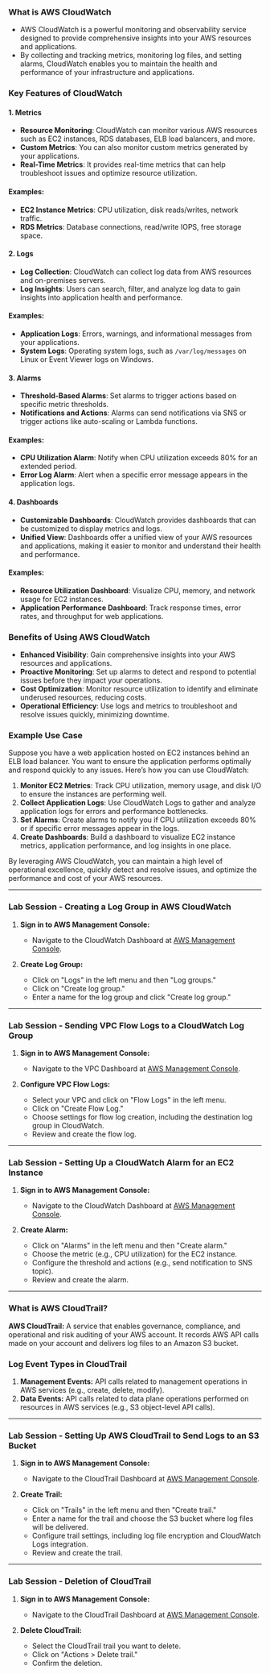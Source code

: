 ### What is AWS CloudWatch 
- AWS CloudWatch is a powerful monitoring and observability service designed to provide comprehensive insights into your AWS resources and applications.
- By collecting and tracking metrics, monitoring log files, and setting alarms, CloudWatch enables you to maintain the health and performance of your infrastructure and applications.

### Key Features of CloudWatch

#### 1. **Metrics**
- **Resource Monitoring**: CloudWatch can monitor various AWS resources such as EC2 instances, RDS databases, ELB load balancers, and more.
- **Custom Metrics**: You can also monitor custom metrics generated by your applications.
- **Real-Time Metrics**: It provides real-time metrics that can help troubleshoot issues and optimize resource utilization.
  
#### Examples:
- **EC2 Instance Metrics**: CPU utilization, disk reads/writes, network traffic.
- **RDS Metrics**: Database connections, read/write IOPS, free storage space.

#### 2. **Logs**
- **Log Collection**: CloudWatch can collect log data from AWS resources and on-premises servers.
- **Log Insights**: Users can search, filter, and analyze log data to gain insights into application health and performance.
  
#### Examples:
- **Application Logs**: Errors, warnings, and informational messages from your applications.
- **System Logs**: Operating system logs, such as `/var/log/messages` on Linux or Event Viewer logs on Windows.

#### 3. **Alarms**
- **Threshold-Based Alarms**: Set alarms to trigger actions based on specific metric thresholds.
- **Notifications and Actions**: Alarms can send notifications via SNS or trigger actions like auto-scaling or Lambda functions.
  
#### Examples:
- **CPU Utilization Alarm**: Notify when CPU utilization exceeds 80% for an extended period.
- **Error Log Alarm**: Alert when a specific error message appears in the application logs.

#### 4. **Dashboards**
- **Customizable Dashboards**: CloudWatch provides dashboards that can be customized to display metrics and logs.
- **Unified View**: Dashboards offer a unified view of your AWS resources and applications, making it easier to monitor and understand their health and performance.
  
#### Examples:
- **Resource Utilization Dashboard**: Visualize CPU, memory, and network usage for EC2 instances.
- **Application Performance Dashboard**: Track response times, error rates, and throughput for web applications.

### Benefits of Using AWS CloudWatch

- **Enhanced Visibility**: Gain comprehensive insights into your AWS resources and applications.
- **Proactive Monitoring**: Set up alarms to detect and respond to potential issues before they impact your operations.
- **Cost Optimization**: Monitor resource utilization to identify and eliminate underused resources, reducing costs.
- **Operational Efficiency**: Use logs and metrics to troubleshoot and resolve issues quickly, minimizing downtime.

### Example Use Case

Suppose you have a web application hosted on EC2 instances behind an ELB load balancer. You want to ensure the application performs optimally and respond quickly to any issues. Here’s how you can use CloudWatch:

1. **Monitor EC2 Metrics**: Track CPU utilization, memory usage, and disk I/O to ensure the instances are performing well.
2. **Collect Application Logs**: Use CloudWatch Logs to gather and analyze application logs for errors and performance bottlenecks.
3. **Set Alarms**: Create alarms to notify you if CPU utilization exceeds 80% or if specific error messages appear in the logs.
4. **Create Dashboards**: Build a dashboard to visualize EC2 instance metrics, application performance, and log insights in one place.

By leveraging AWS CloudWatch, you can maintain a high level of operational excellence, quickly detect and resolve issues, and optimize the performance and cost of your AWS resources.

----
### Lab Session - Creating a Log Group in AWS CloudWatch

1. **Sign in to AWS Management Console:**
   - Navigate to the CloudWatch Dashboard at [AWS Management Console](https://console.aws.amazon.com/cloudwatch/).

2. **Create Log Group:**
   - Click on "Logs" in the left menu and then "Log groups."
   - Click on "Create log group."
   - Enter a name for the log group and click "Create log group."

----
### Lab Session - Sending VPC Flow Logs to a CloudWatch Log Group

1. **Sign in to AWS Management Console:**
   - Navigate to the VPC Dashboard at [AWS Management Console](https://console.aws.amazon.com/vpc/).

2. **Configure VPC Flow Logs:**
   - Select your VPC and click on "Flow Logs" in the left menu.
   - Click on "Create Flow Log."
   - Choose settings for flow log creation, including the destination log group in CloudWatch.
   - Review and create the flow log.

----
### Lab Session - Setting Up a CloudWatch Alarm for an EC2 Instance

1. **Sign in to AWS Management Console:**
   - Navigate to the CloudWatch Dashboard at [AWS Management Console](https://console.aws.amazon.com/cloudwatch/).

2. **Create Alarm:**
   - Click on "Alarms" in the left menu and then "Create alarm."
   - Choose the metric (e.g., CPU utilization) for the EC2 instance.
   - Configure the threshold and actions (e.g., send notification to SNS topic).
   - Review and create the alarm.
----
### What is AWS CloudTrail?

**AWS CloudTrail:** A service that enables governance, compliance, and operational and risk auditing of your AWS account. It records AWS API calls made on your account and delivers log files to an Amazon S3 bucket.

### Log Event Types in CloudTrail

1. **Management Events:** API calls related to management operations in AWS services (e.g., create, delete, modify).
2. **Data Events:** API calls related to data plane operations performed on resources in AWS services (e.g., S3 object-level API calls).
----
### Lab Session - Setting Up AWS CloudTrail to Send Logs to an S3 Bucket

1. **Sign in to AWS Management Console:**
   - Navigate to the CloudTrail Dashboard at [AWS Management Console](https://console.aws.amazon.com/cloudtrail/).

2. **Create Trail:**
   - Click on "Trails" in the left menu and then "Create trail."
   - Enter a name for the trail and choose the S3 bucket where log files will be delivered.
   - Configure trail settings, including log file encryption and CloudWatch Logs integration.
   - Review and create the trail.
----
### Lab Session - Deletion of CloudTrail

1. **Sign in to AWS Management Console:**
   - Navigate to the CloudTrail Dashboard at [AWS Management Console](https://console.aws.amazon.com/cloudtrail/).

2. **Delete CloudTrail:**
   - Select the CloudTrail trail you want to delete.
   - Click on "Actions > Delete trail."
   - Confirm the deletion.
